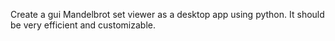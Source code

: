 Create a gui Mandelbrot set viewer as a desktop app using python.  It should be very efficient and customizable. 